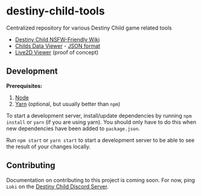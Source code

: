 # destiny-child-tools
Centralized repository for various Destiny Child game related tools

* [Destiny Child NSFW-Friendly Wiki](./wiki/)
* [Childs Data Viewer](./data/childs/) - [JSON format](./data/childs.json)
* [Live2D Viewer](./live2d/) (proof of concept)

## Development

**Prerequisites:**

1. [Node](https://nodejs.org/)
1. [Yarn](https://yarnpkg.com/) (optional, but usually better than `npm`)

To start a development server, install/update dependencies by running `npm install` or `yarn` (if you are using yarn). You should only have to do this when new dependencies have been added to `package.json`.

Run `npm start` or `yarn start` to start a development server to be able to see the result of your changes locally.

## Contributing

Documentation on contributing to this project is coming soon. For now, ping `Loki` on the [Destiny Child Discord Server](https://discord.gg/ahv7SM).
